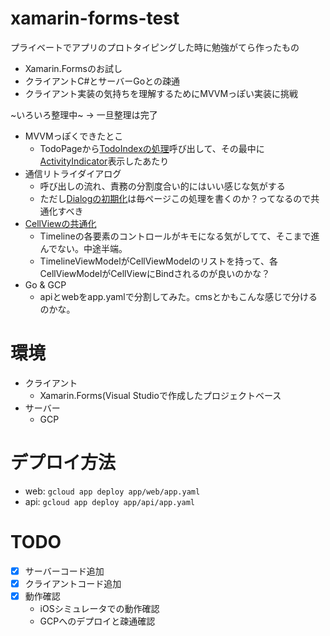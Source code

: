 # xamarin-forms-test
プライベートでアプリのプロトタイピングした時に勉強がてら作ったもの
- Xamarin.Formsのお試し
- クライアントC#とサーバーGoとの疎通
- クライアント実装の気持ちを理解するためにMVVMっぽい実装に挑戦

~いろいろ整理中~
→ 一旦整理は完了
  - MVVMっぽくできたとこ
    - TodoPageから[TodoIndexの処理](https://github.com/issuy/xamarin-forms-test/blob/bdc0e7077ba7acb914c47d279f5d220ee19924e9/client/Views/TodoPage.xaml.cs#L26)呼び出して、その最中に[ActivityIndicator](https://github.com/issuy/xamarin-forms-test/blob/bdc0e7077ba7acb914c47d279f5d220ee19924e9/client/Views/TodoPage.xaml#L10)表示したあたり
  - 通信リトライダイアログ
    - 呼び出しの流れ、責務の分割度合い的にはいい感じな気がする
    - ただし[Dialogの初期化](https://github.com/issuy/xamarin-forms-test/blob/bdc0e7077ba7acb914c47d279f5d220ee19924e9/client/Views/TodoPage.xaml.cs#L20-L21)は毎ページこの処理を書くのか？ってなるので共通化すべき
  - [CellViewの共通化](https://github.com/issuy/xamarin-forms-test/tree/master/client/Views/ContentViews/Timeline)
    - Timelineの各要素のコントロールがキモになる気がしてて、そこまで進んでない。中途半端。
    - TimelineViewModelがCellViewModelのリストを持って、各CellViewModelがCellViewにBindされるのが良いのかな？
  - Go & GCP
    - apiとwebをapp.yamlで分割してみた。cmsとかもこんな感じで分けるのかな。

# 環境
- クライアント
  - Xamarin.Forms(Visual Studioで作成したプロジェクトベース
- サーバー
  - GCP

# デプロイ方法
- web: `gcloud app deploy app/web/app.yaml`
- api: `gcloud app deploy app/api/app.yaml`

# TODO
- [x] サーバーコード追加
- [x] クライアントコード追加
- [x] 動作確認
  - iOSシミュレータでの動作確認
  - GCPへのデプロイと疎通確認
